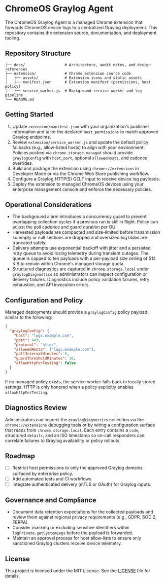 # ChromeOS Graylog Agent

The ChromeOS Graylog Agent is a managed Chrome extension that forwards
ChromeOS device logs to a centralized Graylog deployment. This repository
contains the extension source, documentation, and deployment tooling.

## Repository Structure

```
├── docs/                  # Architecture, audit notes, and design references
├── extension/             # Chrome extension source code
│   ├── assets/            # Extension icons and static assets
│   ├── manifest.json      # Extension manifest (permissions, host policy)
│   └── service_worker.js  # Background service worker and log pipeline
└── README.md
```

## Getting Started

1. Update `extension/manifest.json` with your organization's publisher
   information and tailor the declared `host_permissions` to match approved
   Graylog endpoints.
2. Review `extension/service_worker.js` and update the default policy fallbacks
   (e.g., allow-listed hosts) to align with your environment. Policies pushed
   via `chrome.storage.managed` should provide `graylogConfig` with `host`,
   `port`, optional `allowedHosts`, and cadence overrides.
3. Build and package the extension using `chrome://extensions` in Developer
   Mode or via the Chrome Web Store publishing workflow.
4. Configure a Graylog HTTP(S) GELF input to receive device log payloads.
5. Deploy the extension to managed ChromeOS devices using your enterprise
   management console and enforce the necessary policies.

## Operational Considerations

- The background alarm introduces a concurrency guard to prevent overlapping
  collection cycles if a previous run is still in flight. Policy can adjust the
  poll cadence and guard duration per OU.
- Harvested payloads are compacted and size-limited before transmission so
  empty or null sections are dropped and oversized log blobs are truncated
  safely.
- Delivery attempts use exponential backoff with jitter and a persisted retry
  queue to avoid losing telemetry during transient outages. The queue is capped
  to ten payloads with a per-payload size ceiling of 512 KiB to remain within
  Chrome's managed storage quota.
- Structured diagnostics are captured in `chrome.storage.local` under
  `graylogDiagnostics` so administrators can inspect configuration or delivery
  failures. Diagnostics include policy validation failures, retry exhaustion,
  and API invocation errors.

## Configuration and Policy

Managed deployments should provide a `graylogConfig` policy payload similar to
the following:

```json
{
  "graylogConfig": {
    "host": "logs.example.com",
    "port": 443,
    "protocol": "https",
    "allowedHosts": ["logs.example.com"],
    "pollIntervalMinutes": 5,
    "guardThresholdMinutes": 10,
    "allowHttpForTesting": false
  }
}
```

If no managed policy exists, the service worker falls back to locally stored
settings. HTTP is only honored when a policy explicitly enables
`allowHttpForTesting`.

## Diagnostics Review

Administrators can inspect the `graylogDiagnostics` collection via the
`chrome://extensions` debugging tools or by wiring a configuration surface that
reads from `chrome.storage.local`. Each entry contains a `code`, structured
`details`, and an ISO timestamp so on-call responders can correlate failures to
Graylog availability or policy rollouts.

## Roadmap

- [ ] Restrict host permissions to only the approved Graylog domains surfaced
      by enterprise policy.
- [ ] Add automated tests and CI workflows.
- [ ] Integrate authenticated delivery (mTLS or OAuth) for Graylog inputs.

## Governance and Compliance

- Document data retention expectations for the collected payloads and review
  them against regional privacy requirements (e.g., GDPR, SOC 2, FERPA).
- Consider masking or excluding sensitive identifiers within
  `logPrivate.getSystemLogs` before the payload is forwarded.
- Maintain an approval process for host allow-lists to ensure only sanctioned
  Graylog clusters receive device telemetry.

## License

This project is licensed under the MIT License. See the [LICENSE](LICENSE) file
for details.
